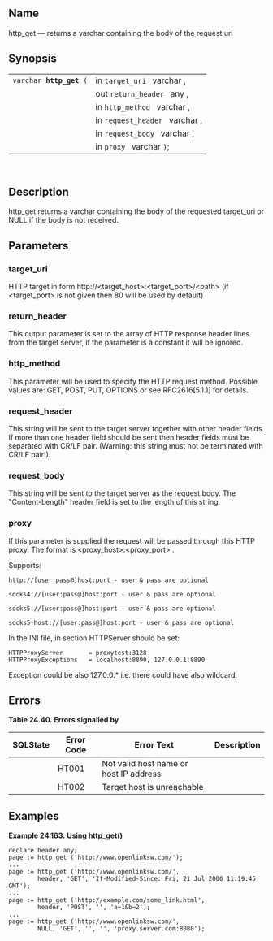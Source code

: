 <div id="fn_http_get" class="refentry">

<div class="titlepage">

</div>

<div class="refnamediv">

## Name

http_get — returns a varchar containing the body of the request uri

</div>

<div class="refsynopsisdiv">

## Synopsis

<div id="fsyn_http_get" class="funcsynopsis">

|                              |                                |
|------------------------------|--------------------------------|
| `varchar `**`http_get`**` (` | in `target_uri ` varchar ,     |
|                              | out `return_header ` any ,     |
|                              | in `http_method ` varchar ,    |
|                              | in `request_header ` varchar , |
|                              | in `request_body ` varchar ,   |
|                              | in `proxy ` varchar `)`;       |

<div class="funcprototype-spacer">

 

</div>

</div>

</div>

<div id="desc_http_get" class="refsect1">

## Description

http_get returns a varchar containing the body of the requested
target_uri or NULL if the body is not received.

</div>

<div id="params_http_get" class="refsect1">

## Parameters

<div id="id92669" class="refsect2">

### target_uri

HTTP target in form http://\<target_host\>:\<target_port\>/\<path\> (if
\<target_port\> is not given then 80 will be used by default)

</div>

<div id="id92672" class="refsect2">

### return_header

This output parameter is set to the array of HTTP response header lines
from the target server, if the parameter is a constant it will be
ignored.

</div>

<div id="id92675" class="refsect2">

### http_method

This parameter will be used to specify the HTTP request method. Possible
values are: GET, POST, PUT, OPTIONS or see RFC2616\[5.1.1\] for details.

</div>

<div id="id92678" class="refsect2">

### request_header

This string will be sent to the target server together with other header
fields. If more than one header field should be sent then header fields
must be separated with CR/LF pair. (Warning: this string must not be
terminated with CR/LF pair!).

</div>

<div id="id92681" class="refsect2">

### request_body

This string will be sent to the target server as the request body. The
"Content-Length" header field is set to the length of this string.

</div>

<div id="id92684" class="refsect2">

### proxy

If this parameter is supplied the request will be passed through this
HTTP proxy. The format is \<proxy_host\>:\<proxy_port\> .

Supports:

``` programlisting
http://[user:pass@]host:port - user & pass are optional
```

``` programlisting
socks4://[user:pass@]host:port - user & pass are optional
```

``` programlisting
socks5://[user:pass@]host:port - user & pass are optional
```

``` programlisting
socks5-host://[user:pass@]host:port - user & pass are optional
```

In the INI file, in section HTTPServer should be set:

``` programlisting
HTTPProxyServer       = proxytest:3128
HTTPProxyExceptions   = localhost:8890, 127.0.0.1:8890
```

Exception could be also 127.0.0.\* i.e. there could have also wildcard.

</div>

</div>

<div id="errors_http_get" class="refsect1">

## Errors

<div id="id92697" class="table">

**Table 24.40. Errors signalled by**

<div class="table-contents">

| SQLState                        | Error Code                            | Error Text                                                             | Description |
|---------------------------------|---------------------------------------|------------------------------------------------------------------------|-------------|
| <span class="errorcode"></span> | <span class="errorcode">HT001 </span> | <span class="errortext">Not valid host name or host IP address </span> |             |
| <span class="errorcode"></span> | <span class="errorcode">HT002 </span> | <span class="errortext">Target host is unreachable </span>             |             |

</div>

</div>

  

</div>

<div id="examples_http_get" class="refsect1">

## Examples

<div id="ex_http_get" class="example">

**Example 24.163. Using http_get()**

<div class="example-contents">

``` programlisting
declare header any;
page := http_get ('http://www.openlinksw.com/');
...
page := http_get ('http://www.openlinksw.com/',
        header, 'GET', 'If-Modified-Since: Fri, 21 Jul 2000 11:19:45 GMT');
...
page := http_get ('http://example.com/some_link.html',
        header, 'POST', '', 'a=1&b=2');
...
page := http_get ('http://www.openlinksw.com/',
        NULL, 'GET', '', '', 'proxy.server.com:8080');
```

</div>

</div>

  

</div>

</div>
